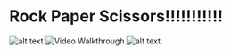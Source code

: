 # Rock Paper Scissors!!!!!!!!!!!

![alt text](https://github.com/SherYang17/Javascript/blob/main/RockPaperScissor/images/rps.png?raw=true)
<img src='' title='Video Walkthrough' width='' alt='Video Walkthrough' />
![alt text](http://url/to/img.png)
